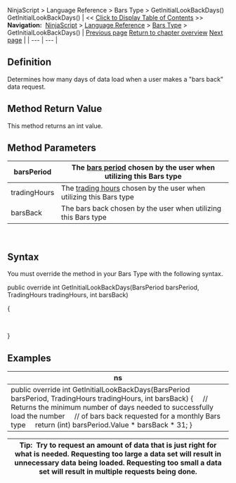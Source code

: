 ﻿
NinjaScript > Language Reference > Bars Type > GetInitialLookBackDays()
GetInitialLookBackDays()
| << [Click to Display Table of Contents](getinitiallookbackdays.md) >> **Navigation:**     [NinjaScript](ninjascript.md) > [Language Reference](language_reference_wip.md) > [Bars Type](bars_type.md) > GetInitialLookBackDays() | [Previous page](defaultchartstyle.md) [Return to chapter overview](bars_type.md) [Next page](getpercentcomplete.md) |
| --- | --- |
## Definition
Determines how many days of data load when a user makes a "bars back" data request.
 
## Method Return Value
This method returns an int value.
## 
## Method Parameters
| barsPeriod | The [bars period](barsperiod.md) chosen by the user when utilizing this Bars type |
| --- | --- |
| tradingHours | The [trading hours](tradinghours.md) chosen by the user when utilizing this Bars type |
| barsBack | The bars back chosen by the user when utilizing this Bars type |
 
## Syntax
You must override the method in your Bars Type with the following syntax.
   

public override int GetInitialLookBackDays(BarsPeriod barsPeriod, TradingHours tradingHours, int barsBack)   

{  

   

}
 
## 
## Examples
| ns |
| --- |
| public override int GetInitialLookBackDays(BarsPeriod barsPeriod, TradingHours tradingHours, int barsBack) {      // Returns the minimum number of days needed to successfully load the number      // of bars back requested for a monthly Bars type      return (int) barsPeriod.Value * barsBack * 31; } |

| Tip:  Try to request an amount of data that is just right for what is needed. Requesting too large a data set will result in unnecessary data being loaded. Requesting too small a data set will result in multiple requests being done. |
| --- |

